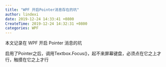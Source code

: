 ```yaml
---
title: "WPF 开启Pointer消息存在的坑"
author: lindexi
date: 2019-12-24 14:33:41 +0800
CreateTime: 2019-12-24 14:32:31 +0800
categories: WPF
---
```


本文记录在 WPF 开启 Pointer 消息的坑

<!--more-->


<!-- 发布 -->

启用了Pointer之后，调用Textbox.Focus()，起不来屏幕键盘，必须点在它之上才行，触摸在它之上才行

